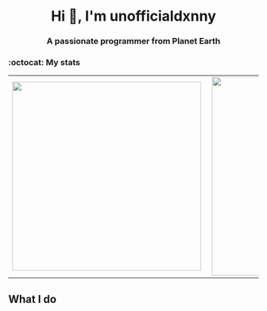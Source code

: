 <h1 align="center">Hi 👋, I'm unofficialdxnny</h1>

<h3 align="center">A passionate programmer from Planet Earth</h3>

### :octocat: My stats
  <table>

  <tr>
      <td><img width="380px" align="left" src="https://github-readme-stats.vercel.app/api?username=unofficialdxnny&show_icons=true&count_private=true&include_all_commits=true&theme=tokyonight"/></td>
    <td><img width="400px" align="right" src="https://github-readme-streak-stats.herokuapp.com/?user=unofficialdxnny&show_icons=true&locale=en&layout=compact&theme=tokyonight"/></td>
  
  </tr>   
</table>

<table>
  

  
  ## What I do
  
  

